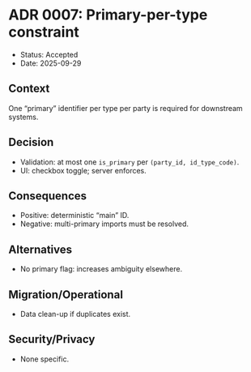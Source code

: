 # ADR 0007: Primary-per-type constraint

- Status: Accepted
- Date: 2025-09-29

## Context
One “primary” identifier per type per party is required for downstream systems.

## Decision
- Validation: at most one `is_primary` per `(party_id, id_type_code)`.
- UI: checkbox toggle; server enforces.

## Consequences
- Positive: deterministic “main” ID.
- Negative: multi-primary imports must be resolved.

## Alternatives
- No primary flag: increases ambiguity elsewhere.

## Migration/Operational
- Data clean-up if duplicates exist.

## Security/Privacy
- None specific.
